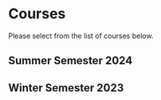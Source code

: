 # Courses

Please select from the list of courses below.

## Summer Semester 2024

<Courses sort="name" summer/>

## Winter Semester 2023

<Courses sort="name" winter/>
